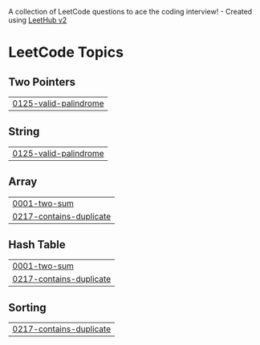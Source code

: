 A collection of LeetCode questions to ace the coding interview! - Created using [LeetHub v2](https://github.com/arunbhardwaj/LeetHub-2.0)
<!---LeetCode Topics Start-->
# LeetCode Topics
## Two Pointers
|  |
| ------- |
| [0125-valid-palindrome](https://github.com/Nicolas04u/leetcode-solutions/tree/master/0125-valid-palindrome) |
## String
|  |
| ------- |
| [0125-valid-palindrome](https://github.com/Nicolas04u/leetcode-solutions/tree/master/0125-valid-palindrome) |
## Array
|  |
| ------- |
| [0001-two-sum](https://github.com/Nicolas04u/leetcode-solutions/tree/master/0001-two-sum) |
| [0217-contains-duplicate](https://github.com/Nicolas04u/leetcode-solutions/tree/master/0217-contains-duplicate) |
## Hash Table
|  |
| ------- |
| [0001-two-sum](https://github.com/Nicolas04u/leetcode-solutions/tree/master/0001-two-sum) |
| [0217-contains-duplicate](https://github.com/Nicolas04u/leetcode-solutions/tree/master/0217-contains-duplicate) |
## Sorting
|  |
| ------- |
| [0217-contains-duplicate](https://github.com/Nicolas04u/leetcode-solutions/tree/master/0217-contains-duplicate) |
<!---LeetCode Topics End-->